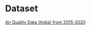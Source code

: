 # Dataset

[Air Quality Data (India) from 2015-2020](https://www.kaggle.com/mayankpagar/air-quality-data-india-from-20152020)